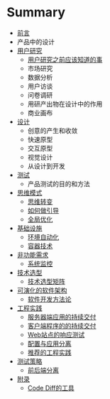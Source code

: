 # Summary

* [前言](README.md)
* 产品中的设计
* [用户研究](user-research/README.md)
   * [用户研究之前应该知道的事](user-research/yong_hu_yan_jiu_zhi_qian_ying_gai_zhi_dao_de_shi.md)
   * 市场研究
   * 数据分析
   * 用户访谈
   * 问卷调研
   * 用研产出物在设计中的作用
   * 商业画布
* [设计](product-design/README.md)
   * 创意的产生和收敛
   * 快速原型
   * 交互原型
   * 视觉设计
   * 从设计到开发
* [测试](product-testing/README.md)
   * 产品测试的目的和方法
* [思维模式](mind-set/README.md)
   * [思维转变](mind-set/be-a-good-developer.md)
   * [如何做引导](mind-set/how-to-facilitate.md)
   * [全局优化](mind-set/focus-on-the-whole.md)
* [基础设施](infrastructure/README.md)
   * [环境自动化](infrastructure/provision.md)
   * [容器技术](infrastructure/container.md)
* [非功能需求](nfr/README.md)
   * [系统监控](nfr/monitoring.md)
* [技术选型](tech-stack/README.md)
   * [技术选型矩阵](tech-stack/details.md)
* [可演化的软件架构](architecture/README.md)
   * [软件开发方法论](architecture/methodology.md)
* [工程实践](project-practises/README.md)
   * [服务器端应用的持续交付](project-practises/poor-man-ci-backend.md)
   * [客户端程序的的持续交付](project-practises/poor-man-ci-frontend.md)
   * [Web站点的响应测试](project-practises/web-performance-testing-in-ci.md)
   * [配置与应用分离](project-practises/externalize-configuration.md)
   * [推荐的工程实践](project-practises/practises.md)
* [测试策略](testing/README.md)
   * [前后端分离](testing/frontend-backend-separation.md)
* [附录](appendix/README.md)
   * [Code Diff的工具](appendix/svn-diff.md)

